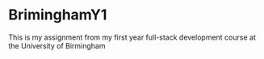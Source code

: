 # BriminghamY1
This is my assignment from my first year full-stack development course at the University of Birmingham
